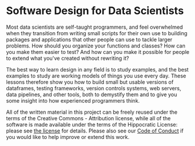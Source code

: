 # Software Design for Data Scientists

Most data scientists are self-taught programmers,
and feel overwhelmed when they transition from writing small scripts for their own use
to building packages and applications that other people can use to tackle larger problems.
How should you organize your functions and classes?
How can you make them easier to test?
And how can you make it possible for people to extend what you've created
without rewriting it?

The best way to learn design in any field is to study examples,
and the best examples to study are working models of things you use every day.
These lessons therefore show you how to build small but usable versions of
dataframes, testing frameworks, version controls systems, web servers, data pipelines, and other tools,
both to demystify them and to give you some insight into how experienced programmers think.

All of the written material in this project can be freely reused
under the terms of the Creative Commons - Attribution license,
while all of the software is made available under the terms of the Hippocratic License:
please see [the license][license] for details.
Please also see our [Code of Conduct][coc]
if you would like to help improve or extend this work.

[coc]: https://github.com/gvwilson/sd4ds/blob/main/CODE_OF_CONDUCT.md
[license]: https://github.com/gvwilson/sd4ds/blob/main/LICENSE.md
